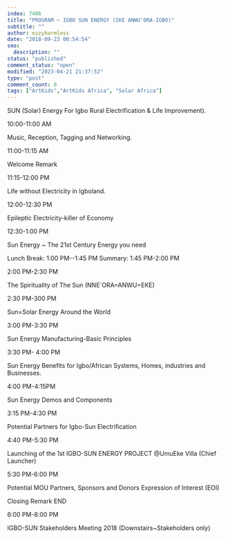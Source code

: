 ```yaml
---
index: 7406
title: "PROGRAM ~ IGBO SUN ENERGY (IKE ANWU'ORA-IGBO)"
subtitle: ""
author: ezzyharmless
date: "2018-09-23 00:54:54"
seo:
  description: ""
status: "published"
comment_status: "open"
modified: "2023-04-21 21:37:52"
type: "post"
comment_count: 0
tags: ["ArtKids","ArtKids Africa", "Solar Africa"]
---
```

SUN (Solar) Energy For Igbo Rural Electrification & Life Improvement).

10:00-11:00 AM

Music, Reception, Tagging and Networking.

11:00-11:15 AM

Welcome Remark

11:15-12:00 PM

Life without Electricity in Igboland.

12:00-12:30 PM

Epileptic Electricity-killer of Economy

12:30-1:00 PM

Sun Energy ~ The 21st Century Energy you need

Lunch Break: 1:00 PM--1:45 PM
Summary: 1:45 PM-2:00 PM

2:00 PM-2:30 PM

The Spirituality of The Sun (NNE\`ORA=ANWU=EKE)

2:30 PM-300 PM

Sun=Solar Energy Around the World

3:00 PM-3:30 PM

Sun Energy Manufacturing-Basic Principles

3:30 PM- 4:00 PM

Sun Energy Benefits for Igbo/African Systems, Homes, industries and Businesses.

4:00 PM-4:15PM

Sun Energy Demos and Components

3:15 PM-4:30 PM

Potential Partners for Igbo-Sun Electrification

4:40 PM-5:30 PM

Launching of the 1st IGBO-SUN ENERGY PROJECT @UmuEke Villa (Chief Launcher)

5:30 PM-6:00 PM

Potential MOU Partners, Sponsors and Donors Expression of Interest (EOI)

Closing Remark
END

6:00 PM-8:00 PM

IGBO-SUN Stakeholders Meeting 2018 (Downstairs~Stakeholders only)
